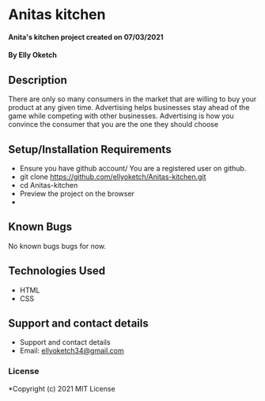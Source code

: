# Anitas kitchen
#### Anita's kitchen project created on 07/03/2021
#### By Elly Oketch
## Description
There are only so many consumers in the market that are willing to buy your product at any given time. Advertising helps businesses stay ahead of the game while competing with other businesses. Advertising is how you convince the consumer that you are the one they should choose
## Setup/Installation Requirements
* Ensure you have github account/ You are a registered user on github.
* git clone https://github.com/ellyoketch/Anitas-kitchen.git
* cd Anitas-kitchen
* Preview the project on the browser
* 
## Known Bugs
No known bugs bugs for now.

## Technologies Used
* HTML
* CSS
## Support and contact details
* Support and contact details
* Email: ellyoketch34@gmail.com 
### License
*Copyright (c) 2021 MIT License
  